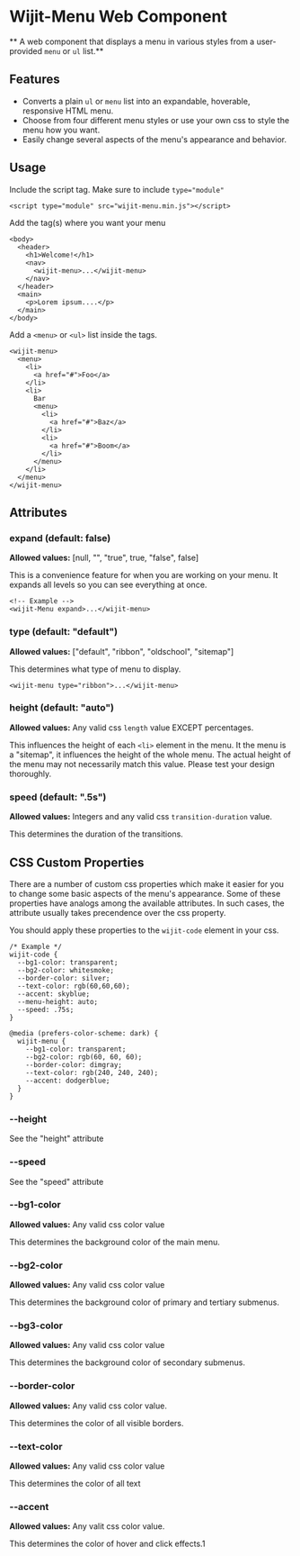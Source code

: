 # Wijit-Menu Web Component
** A web component that displays a menu in various styles from a user-provided `menu` or `ul` list.**

## Features

- Converts a plain `ul` or `menu` list into an expandable, hoverable, responsive HTML menu.
- Choose from four different menu styles or use your own css to style the menu how you want.
- Easily change several aspects of the menu's appearance and behavior.

## Usage

Include the script tag. Make sure to include `type="module"`

    <script type="module" src="wijit-menu.min.js"></script>

Add the tag(s) where you want your menu

    <body>
      <header>
        <h1>Welcome!</h1>
        <nav>
          <wijit-menu>...</wijit-menu>
        </nav>
      </header>
      <main>
        <p>Lorem ipsum....</p>
      </main>
    </body>


Add a `<menu>` or `<ul>` list inside the tags.


    <wijit-menu>
      <menu>
        <li>
          <a href="#">Foo</a>
        </li>
        <li>
          Bar
          <menu>
            <li>
              <a href="#">Baz</a>
            </li>
            <li>
              <a href="#">Boom</a>
            </li>
          </menu>
        </li>
      </menu>
    </wijit-menu>

## Attributes

### expand (default: false)

**Allowed values:** [null, "", "true", true, "false", false]

This is a convenience feature for when you are working on your menu. It expands all levels so you can see everything at once.

    <!-- Example -->
    <wijit-Menu expand>...</wijit-menu>

### type (default: "default")

**Allowed values:** ["default", "ribbon", "oldschool", "sitemap"]

This determines what type of menu to display.

    <wijit-menu type="ribbon">...</wijit-menu>

### height (default: "auto")

**Allowed values:** Any valid css `length` value EXCEPT percentages.

This influences the height of each `<li>` element in the menu. It the menu is a "sitemap", it influences the height of the whole menu. The actual height of the menu may not necessarily match this value. Please test your design thoroughly.

### speed (default: ".5s")

**Allowed values:** Integers and any valid css `transition-duration` value.

This determines the duration of the transitions.

## CSS Custom Properties

There are a number of custom css properties which make it easier for you to change some basic aspects of the menu's appearance. Some of these properties have analogs among the available attributes. In such cases, the attribute usually takes precendence over the css property.

You should apply these properties to the `wijit-code` element in your css.

    /* Example */
    wijit-code {
      --bg1-color: transparent;
      --bg2-color: whitesmoke;
      --border-color: silver;
      --text-color: rgb(60,60,60);
      --accent: skyblue;
      --menu-height: auto;
      --speed: .75s;
    }

    @media (prefers-color-scheme: dark) {
      wijit-menu {
        --bg1-color: transparent;
        --bg2-color: rgb(60, 60, 60);
        --border-color: dimgray;
        --text-color: rgb(240, 240, 240);
        --accent: dodgerblue;
      }
    }

### --height

See the "height" attribute

### --speed

See the "speed" attribute

### --bg1-color

**Allowed values:** Any valid css color value

This determines the background color of the main menu.

### --bg2-color

**Allowed values:** Any valid css color value

This determines the background color of primary and tertiary submenus.

### --bg3-color

**Allowed values:** Any valid css color value

This determines the background color of secondary submenus.

### --border-color

**Allowed values:** Any valid css color value.

This determines the color of all visible borders.

### --text-color

**Allowed values:** Any valid css color value

This determines the color of all text

### --accent

**Allowed values:** Any valit css color value.

This determines the color of hover and click effects.1


